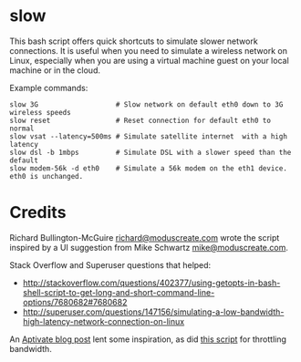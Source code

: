 slow
====

This bash script offers quick shortcuts to simulate slower network connections.
It is useful when you need to simulate a wireless network on Linux, especially
when you are using a virtual machine guest on your local machine or in the
cloud.

Example commands:

    slow 3G                   # Slow network on default eth0 down to 3G wireless speeds
    slow reset                # Reset connection for default eth0 to normal
    slow vsat --latency=500ms # Simulate satellite internet  with a high latency
    slow dsl -b 1mbps         # Simulate DSL with a slower speed than the default
    slow modem-56k -d eth0    # Simulate a 56k modem on the eth1 device. eth0 is unchanged.

Credits
=======
Richard Bullington-McGuire <richard@moduscreate.com> wrote the script inspired by a UI suggestion from Mike Schwartz <mike@moduscreate.com>.

Stack Overflow and Superuser questions that helped:
* http://stackoverflow.com/questions/402377/using-getopts-in-bash-shell-script-to-get-long-and-short-command-line-options/7680682#7680682
* http://superuser.com/questions/147156/simulating-a-low-bandwidth-high-latency-network-connection-on-linux

An [Aptivate blog post](http://blog.aptivate.org/2010/01/23/make-sure-your-apps-work-in-the-field/) lent some inspiration, as did [this script](http://atmail.com/kb/2009/throttling-bandwidth/) for throttling bandwidth.
